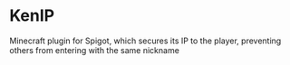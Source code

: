 # KenIP
Minecraft plugin for Spigot, which secures its IP to the player, preventing others from entering with the same nickname

